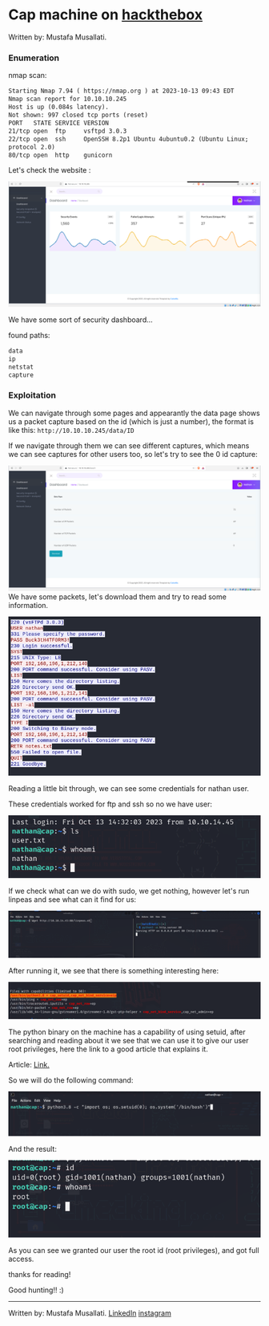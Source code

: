 # Cap machine on [hackthebox](https://app.hackthebox.com/)

Written by: Mustafa Musallati.

### Enumeration
nmap scan:

```
Starting Nmap 7.94 ( https://nmap.org ) at 2023-10-13 09:43 EDT
Nmap scan report for 10.10.10.245
Host is up (0.084s latency).
Not shown: 997 closed tcp ports (reset)
PORT   STATE SERVICE VERSION
21/tcp open  ftp     vsftpd 3.0.3
22/tcp open  ssh     OpenSSH 8.2p1 Ubuntu 4ubuntu0.2 (Ubuntu Linux; protocol 2.0)
80/tcp open  http    gunicorn
```

Let's check the website :

![](./images/20231013165016.png)

We have some sort of security dashboard...



found paths: 
```
data
ip  
netstat
capture
```

### Exploitation
We can navigate through some pages and appearantly the data page shows us a packet capture based on the id (which is just a number), the format is like this:
`http://10.10.10.245/data/ID`

If we navigate through them we can see different captures, which means we can see captures for other users too, so let's try to see the 0 id capture:

![](./images/20231013173030.png)
We have some packets, let's download them and try to read some information.


![](./images/20231013173119.png)

Reading a little bit through, we can see some credentials for nathan user.

These credentials worked for ftp and ssh so no we have user:

![](./images/20231013173340.png)

If we check what can we do with sudo, we get nothing, however let's run linpeas and see what can it find for us:

![](./images/20231013174855.png)

After running it, we see that there is something interesting here:

![](./images/20231013175045.png)

The python binary on the machine has a capability of using setuid, after searching and reading about it we see that we can use it to give our user root privileges, here the link to a good article that explains it.

Article: [Link.](https://www.hackingarticles.in/linux-privilege-escalation-using-capabilities/)

So we will do the following command:

![](./images/20231013175421.png)

And the result:

![](./images/20231013175446.png)

As you can see we granted our user the root id (root privileges), and got full access.


thanks for reading!

Good hunting!! :)

---

Written by: Mustafa Musallati.
[LinkedIn](https://www.linkedin.com/in/mustafa-musallati-95a159260/)
[instagram](https://www.instagram.com/accaard/)


